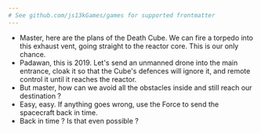 ```yaml
---
# See github.com/js13kGames/games for supported frontmatter
---
```

- Master, here are the plans of the Death Cube. We can fire a torpedo into this exhaust vent, going straight to the reactor core.  This is our only chance.
- Padawan, this is 2019. Let's send an unmanned drone into the main entrance, cloak it so that the Cube's defences will ignore it, and remote control it until it reaches the reactor.
- But master, how can we avoid all the obstacles inside and still reach our destination ?
- Easy, easy. If anything goes wrong, use the Force to send the spacecraft back in time.
- Back in time ? Is that even possible ?